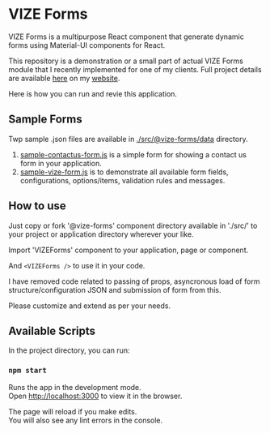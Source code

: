# VIZE Forms

VIZE Forms is a multipurpose React component that generate dynamic forms using Material-UI components for React.

This repository is a demonstration or a small part of actual VIZE Forms module that I recently implemented for one of my clients. Full project details are available [here](https://www.zeeshanelahi.com/2020/07/vize-forms-a-react-component-with-spring-boot-apis-manager/) on my [website](https://www.zeeshanelahi.com/).

Here is how you can run and revie this application.

## Sample Forms

Twp sample .json files are available in [./src/@vize-forms/data](https://github.com/zeeshan-elahi/vize-forms-with-react/blob/master/src/@vize-forms/data) directory.

1. [sample-contactus-form.js](https://github.com/zeeshan-elahi/vize-forms-with-react/blob/master/src/@vize-forms/data/sample-contactus-form.js) is a simple form for showing a contact us form in your application.
2. [sample-vize-form.js](https://github.com/zeeshan-elahi/vize-forms-with-react/blob/master/src/@vize-forms/data/sample-vize-form.js) is to demonstrate all available form fields, configurations, options/items, validation rules and messages.

## How to use

Just copy or fork '@vize-forms' component directory available in './src/' to your project or application directory wherever your like.

Import 'VIZEForms' component to your application, page or component.

And `<VIZEForms />` to use it in your code.

I have removed code related to passing of props, asyncronous load of form structure/configuration JSON and submission of form from this.

Please customize and extend as per your needs.

## Available Scripts

In the project directory, you can run:

### `npm start`

Runs the app in the development mode.<br />
Open [http://localhost:3000](http://localhost:3000) to view it in the browser.

The page will reload if you make edits.<br />
You will also see any lint errors in the console.